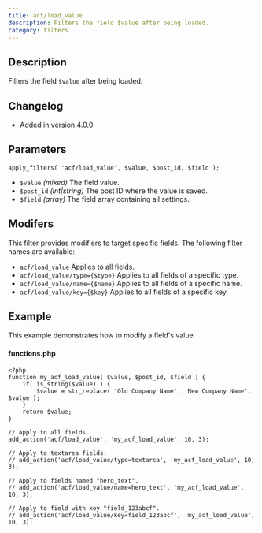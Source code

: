 ```yaml
---
title: acf/load_value
description: Filters the field $value after being loaded.
category: filters
---
```


## Description
Filters the field `$value` after being loaded.

## Changelog
- Added in version 4.0.0

## Parameters
```
apply_filters( 'acf/load_value', $value, $post_id, $field );
```
- `$value`		*(mixed)*		The field value.
- `$post_id`	*(int|string)*	The post ID where the value is saved.
- `$field`		*(array)*		The field array containing all settings.

## Modifers
This filter provides modifiers to target specific fields. The following filter names are available:
- `acf/load_value` 				Applies to all fields.
- `acf/load_value/type={$type}` Applies to all fields of a specific type.
- `acf/load_value/name={$name}` Applies to all fields of a specific name.
- `acf/load_value/key={$key}` 	Applies to all fields of a specific key.

## Example
This example demonstrates how to modify a field's value.

#### functions.php
```
<?php
function my_acf_load_value( $value, $post_id, $field ) {
	if( is_string($value) ) {
		$value = str_replace( 'Old Company Name', 'New Company Name',  $value );
	}
	return $value;
}

// Apply to all fields.
add_action('acf/load_value', 'my_acf_load_value', 10, 3);

// Apply to textarea fields.
// add_action('acf/load_value/type=textarea', 'my_acf_load_value', 10, 3);

// Apply to fields named "hero_text".
// add_action('acf/load_value/name=hero_text', 'my_acf_load_value', 10, 3);

// Apply to field with key "field_123abcf".
// add_action('acf/load_value/key=field_123abcf', 'my_acf_load_value', 10, 3);
```
